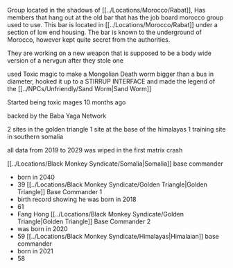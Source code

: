 Group located in the shadows of [[../Locations/Morocco/Rabat]],
Has members that hang out at the old bar that has the job board morocco group used to use. This bar is located in [[../Locations/Morocco/Rabat]] under a section of low end housing. The bar is known to the underground of Morocco, however kept quite secret from the authorities.

They are working on a new weapon that is supposed to be a body wide version of a nervgun after they stole one

used Toxic magic to make a Mongolian Death worm bigger than a bus in diameter, hooked it up to a STIRRUP INTERFACE and made the legend of the [[../NPCs/Unfriendly/Sand Worm|Sand Worm]]

Started being toxic mages 10 months ago

backed by the Baba Yaga Network

2 sites in the golden triangle
1 site at the base of the himalayas
1 training site in southern somalia

all data from 2019 to 2029 was wiped in the first matrix crash

[[../Locations/Black Monkey Syndicate/Somalia|Somalia]] base commander
- born in 2040
- 39
[[../Locations/Black Monkey Syndicate/Golden Triangle|Golden Triangle]] Base Commander 1
- birth record showing he was born in 2018
- 61
- Fang Hong
[[../Locations/Black Monkey Syndicate/Golden Triangle|Golden Triangle]] Base Commander 2
- was born in 2020
- 59
[[../Locations/Black Monkey Syndicate/Himalayas|Himalaian]] base commander
- born in 2021
- 58